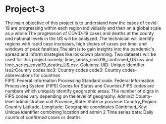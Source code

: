 # Project-3
The main objective of this project is to understand how the cases of covid-19 are progressing within each region individually and then on a global scale as a whole.The progression of COVID-19 cases and deaths at the county and national levels in the US will be analyzed. The technician will identify regions with rapid case increases, high slopes of cases per time, and windows of peak fatalities.The aim is to gain insights into the pandemic's spread and inform strategies like lockdown planning. Two datasets will be used for this project namely;  time_series_covid19_confirmed_US.csv and time_series_covid19_deaths_US.csv.
Columns:
UID: Unique identifier
Iso2:Country codes 
 Iso3: Country codes
 code3: Country codes- abbreviations for countries  
FIPS: Federal Information Processing Standard code. Federal Information Processing System (FIPS) Codes for States and Counties.FIPS codes are numbers which uniquely identify geographic areas.  The number of digits in FIPS codes vary depending on the level of geography.
Admin2: County-level administrative unit 
Province_State: State or province 
Country_Region: Country 
Latitude, Longitude: Geographic coordinates 
Combined_Key: Unique identifier combining location and admin 2
Time series data: Daily counts of confirmed cases or deaths
